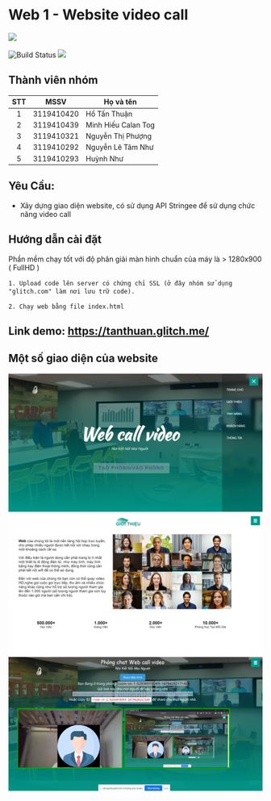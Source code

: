 # Web 1 - Website video call

![](<https://play-lh.googleusercontent.com/RslBy1o2NEBYUdRjQtUqLbN-ZM2hpks1mHPMiHMrpAuLqxeBPcFSAjo65nQHbTA53YYn>)

![Build Status](https://travis-ci.org/joemccann/dillinger.svg?branch=master) ![](https://img.shields.io/github/tag/pandao/editor.md.svg)

## Thành viên nhóm

| STT |    MSSV    | Họ và tên             |
| :-: | :--------: | --------------------- |
|  1  | 3119410420 | Hồ Tấn Thuận          |
|  2  | 3119410439 | Minh Hiếu Calan Tog   |
|  3  | 3119410321 | Nguyễn Thị Phượng     |
|  4  | 3119410292 | Nguyễn Lê Tâm Như     |
|  5  | 3119410293 | Huỳnh Như             |

## Yêu Cầu:

- Xây dựng giao diện website, có sử dụng API Stringee để sử dụng chức năng video call <br/>


## Hướng dẫn cài đặt

Phần mềm chạy tốt với độ phân giải màn hình chuẩn của máy là > 1280x900 ( FullHD )

```
1. Upload code lên server có chứng chỉ SSL (ở đây nhóm sử dụng "glitch.com" làm nơi lưu trữ code).
```

```
2. Chạy web bằng file index.html
```
## Link demo: https://tanthuan.glitch.me/

## Một số giao diện của website

![img2.png](imgReadme/img2.png)
![img3.png](imgReadme/img3.png)
![img4.png](imgReadme/img4.png)

